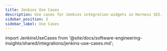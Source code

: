 ```yaml
---
title: Jenkins Use Cases
description: Use cases for Jenkins integration widgets in Harness SEI.
sidebar_position: 3
sidebar_label: Use Cases
---
```


import JenkinsUseCases from '@site/docs/software-engineering-insights/shared/integrations/jenkins-use-cases.md';

<JenkinsUseCases />
